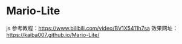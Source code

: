 # Mario-Lite
js
参考教程：https://www.bilibili.com/video/BV1X5411h7sa
效果网址：https://kaiba007.github.io/Mario-Lite/
